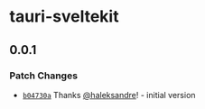 # tauri-sveltekit

## 0.0.1

### Patch Changes

- [`b04730a`](https://github.com/haleksandre/tauri-sveltekit/commit/b04730ad7eef07bcb99c68dd5e9759cea825fd43) Thanks [@haleksandre](https://github.com/haleksandre)! - initial version
